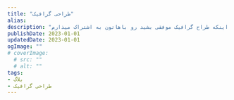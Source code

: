```yaml
---
title: "طراحی گرافیک"
alias: 
description: "مطالب آموزشی در خصوص اینکه طراح گرافیک موفقی بشید رو باهاتون به اشتراک میذارم."
publishDate: 2023-01-01
updatedDate: 2023-01-01
ogImage: ""
# coverImage: 
  # src: ""
  # alt: ""
tags: 
- بلاگ
- طراحی گرافیک
---
```




